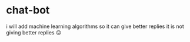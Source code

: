 # chat-bot
i will add machine learning algorithms so it can give better replies
it is not giving better replies 😔